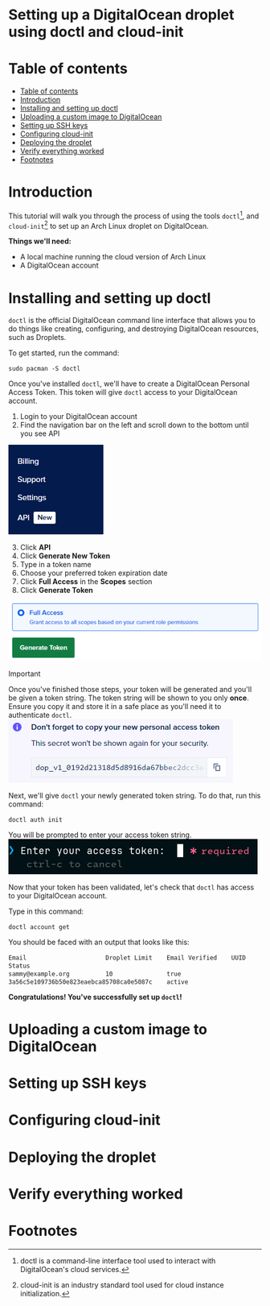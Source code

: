 # Setting up a DigitalOcean droplet using doctl and cloud-init

# Table of contents
- [Table of contents](#table-of-contents)
- [Introduction](#introduction)
- [Installing and setting up doctl](#installing-and-setting-up-doctl)
- [Uploading a custom image to DigitalOcean](#uploading-a-custom-image-to-digitalocean)
- [Setting up SSH keys](#setting-up-ssh-keys)
- [Configuring cloud-init](#configuring-cloud-init)
- [Deploying the droplet](#deploying-the-droplet)
- [Verify everything worked](#verify-everything-worked)
- [Footnotes](#footnotes)

# Introduction
This tutorial will walk you through the process of using the tools `doctl`[^1], and `cloud-init`[^2] to set up an Arch Linux droplet on DigitalOcean. 

**Things we'll need:**
- A local machine running the cloud version of Arch Linux
- A DigitalOcean account

# Installing and setting up doctl
`doctl` is the official DigitalOcean command line interface that allows you to do things like creating, configuring, and destroying DigitalOcean resources, such as Droplets. 

To get started, run the command:
```
sudo pacman -S doctl
```
Once you've installed `doctl`, we'll have to create a DigitalOcean Personal Access Token. This token will give `doctl` access to your DigitalOcean account.

1. Login to your DigitalOcean account
2. Find the navigation bar on the left and scroll down to the bottom until you see API

![screenshot of DigitalOcean navigatin bar pointing to API link](./assets/API.png)

3. Click **API**
4. Click **Generate New Token**
5. Type in a token name
6. Choose your preferred token expiration date
7. Click **Full Access** in the **Scopes** section
8. Click **Generate Token**

![Screenshot of DigitalOcean generate token](./assets/Token.png)

>[!IMPORTANT]
>Once you've finished those steps, your token will be generated and you'll be given a token string. The token string will be shown to you only **once**. Ensure you copy it and store it in a safe place as you'll need it to authenticate `doctl`.
\
> ![Screenshot of token string](/assets/token_string.png)

Next, we'll give `doctl` your newly generated token string. To do that, run this command:
```
doctl auth init
```
You will be prompted to enter your access token string.
![Screenshot of token prompt in terminal](/assets/token_prompt.png)

Now that your token has been validated, let's check that `doctl` has access to your DigitalOcean account.

Type in this command:
```
doctl account get
```
You should be faced with an output that looks like this:
```
Email                      Droplet Limit    Email Verified    UUID                                        Status
sammy@example.org          10               true              3a56c5e109736b50e823eaebca85708ca0e5087c    active
```
**Congratulations! You've successfully set up `doctl`!**

# Uploading a custom image to DigitalOcean

# Setting up SSH keys

# Configuring cloud-init

# Deploying the droplet

# Verify everything worked

# Footnotes
[^1]: doctl is a command-line interface tool used to interact with DigitalOcean's cloud services.
[^2]: cloud-init is an industry standard tool used for cloud instance initialization. 